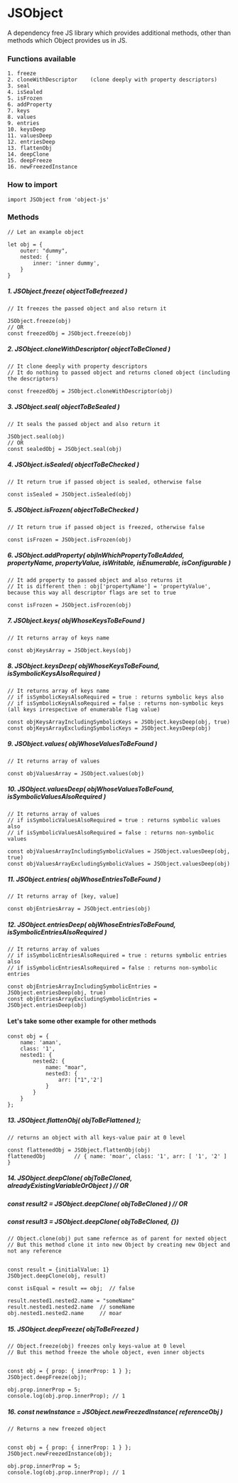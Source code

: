 # JSObject
A dependency free JS library which provides additional methods, other than methods which Object provides us in JS.

### Functions available
```
1. freeze
2. cloneWithDescriptor    (clone deeply with property descriptors)
3. seal
4. isSealed
5. isFrozen
6. addProperty
7. keys
8. values
9. entries
10. keysDeep
11. valuesDeep
12. entriesDeep
13. flattenObj
14. deepClone
15. deepFreeze
16. newFreezedInstance
```

### How to import
```
import JSObject from 'object-js'
```

### Methods

```
// Let an example object

let obj = {
    outer: "dummy",
    nested: {
        inner: 'inner dummy',
    }
}
```
##### 1. JSObject.freeze( objectToBefreezed )
```
// It freezes the passed object and also return it

JSObject.freeze(obj)
// OR
const freezedObj = JSObject.freeze(obj)
```

##### 2. JSObject.cloneWithDescriptor( objectToBeCloned )
```
// It clone deeply with property descriptors
// It do nothing to passed object and returns cloned object (including the descriptors)

const freezedObj = JSObject.cloneWithDescriptor(obj)
```

##### 3. JSObject.seal( objectToBeSealed )
```
// It seals the passed object and also return it

JSObject.seal(obj)
// OR
const sealedObj = JSObject.seal(obj)
```

##### 4. JSObject.isSealed( objectToBeChecked )
```
// It return true if passed object is sealed, otherwise false

const isSealed = JSObject.isSealed(obj)
```

##### 5. JSObject.isFrozen( objectToBeChecked )
```
// It return true if passed object is freezed, otherwise false

const isFrozen = JSObject.isFrozen(obj)
```

##### 6. JSObject.addProperty( objInWhichPropertyToBeAdded, propertyName, propertyValue, isWritable, isEnumerable, isConfigurable )
```
// It add property to passed object and also returns it
// It is different then : obj['propertyName'] = 'propertyValue', because this way all descriptor flags are set to true

const isFrozen = JSObject.isFrozen(obj)
```

##### 7. JSObject.keys( objWhoseKeysToBeFound )
```
// It returns array of keys name

const objKeysArray = JSObject.keys(obj)
```

##### 8. JSObject.keysDeep( objWhoseKeysToBeFound, isSymbolicKeysAlsoRequired )
```
// It returns array of keys name
// if isSymbolicKeysAlsoRequired = true : returns symbolic keys also
// if isSymbolicKeysAlsoRequired = false : returns non-symbolic keys (all keys irrespective of enumerable flag value)

const objKeysArrayIncludingSymbolicKeys = JSObject.keysDeep(obj, true)
const objKeysArrayExcludingSymbolicKeys = JSObject.keysDeep(obj)
```

##### 9. JSObject.values( objWhoseValuesToBeFound )
```
// It returns array of values

const objValuesArray = JSObject.values(obj)
```

##### 10. JSObject.valuesDeep( objWhoseValuesToBeFound, isSymbolicValuesAlsoRequired )
```
// It returns array of values
// if isSymbolicValuesAlsoRequired = true : returns symbolic values also
// if isSymbolicValuesAlsoRequired = false : returns non-symbolic values

const objValuesArrayIncludingSymbolicValues = JSObject.valuesDeep(obj, true)
const objValuesArrayExcludingSymbolicValues = JSObject.valuesDeep(obj)
```

##### 11. JSObject.entries( objWhoseEntriesToBeFound )
```
// It returns array of [key, value]

const objEntriesArray = JSObject.entries(obj)
```

##### 12. JSObject.entriesDeep( objWhoseEntriesToBeFound, isSymbolicEntriesAlsoRequired )
```
// It returns array of values
// if isSymbolicEntriesAlsoRequired = true : returns symbolic entries also
// if isSymbolicEntriesAlsoRequired = false : returns non-symbolic entries

const objEntriesArrayIncludingSymbolicEntries = JSObject.entriesDeep(obj, true)
const objEntriesArrayExcludingSymbolicEntries = JSObject.entriesDeep(obj)
```

#### Let's take some other example for other methods
```
const obj = {
    name: 'aman',  
    class: '1',  
    nested1: { 
        nested2: { 
            name: "moar", 
            nested3: { 
                arr: ["1",'2'] 
            } 
        } 
    } 
}; 
```
##### 13. JSObject.flattenObj( objToBeFlattened );
```
// returns an object with all keys-value pair at 0 level

const flattenedObj = JSObject.flattenObj(obj)
flattenedObj         // { name: 'moar', class: '1', arr: [ '1', '2' ] }
```

##### 14. JSObject.deepClone( objToBeCloned, alreadyExistingVariableOrObject )     // OR
##### const result2 = JSObject.deepClone( objToBeCloned )                          // OR
##### const result3 = JSObject.deepClone( objToBeCloned, {}) 

```
// Object.clone(obj) put same refernce as of parent for nexted object
// But this method clone it into new Object by creating new Object and not any reference


const result = {initialValue: 1}
JSObject.deepClone(obj, result)

const isEqual = result == obj;  // false 

result.nested1.nested2.name = "someName"  
result.nested1.nested2.name  // someName 
obj.nested1.nested2.name     // moar 
```

##### 15. JSObject.deepFreeze( objToBeFreezed )

```
// Object.freeze(obj) freezes only keys-value at 0 level
// But this method freeze the whole object, even inner objects


const obj = { prop: { innerProp: 1 } };
JSObject.deepFreeze(obj);

obj.prop.innerProp = 5;
console.log(obj.prop.innerProp); // 1  
```

##### 16. const newInstance = JSObject.newFreezedInstance( referenceObj )
```
// Returns a new freezed object


const obj = { prop: { innerProp: 1 } };
JSObject.newFreezedInstance(obj);

obj.prop.innerProp = 5;
console.log(obj.prop.innerProp); // 1  
```
